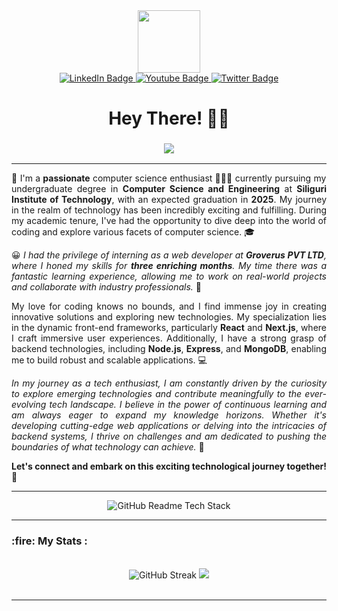 <div id="header" align="center">
  <img src="https://media.giphy.com/media/M9gbBd9nbDrOTu1Mqx/giphy.gif" width="100"/>
</div>

<div id="badges" align="center">
  <a href="https://www.linkedin.com/in/sourav-chowdhury-892ba3229/">
    <img src="https://img.shields.io/badge/LinkedIn-blue?style=for-the-badge&logo=linkedin&logoColor=white" alt="LinkedIn Badge"/>
  </a>
  <a href="https://sourav-c-portfolio.netlify.app">
    <img src="https://img.shields.io/badge/Portfolio-red?style=for-the-badge&logo=npm&logoColor=white" alt="Youtube Badge"/>
  </a>
  <a href="https://www.instagram.com/_souravjustchill/">
    <img src="https://img.shields.io/badge/Instagram-blue?style=for-the-badge&logo=instagram&logoColor=white" alt="Twitter Badge"/>
  </a>
</div>

<h1 align="center">
  Hey There! 👋🏻
 
</h1>

<h3 align = "center"><img src="https://readme-typing-svg.herokuapp.com?color=%23F7F7F7&size=21&center=true&vCenter=true&width=650&height=100&lines=A+Student+%F0%9F%91%A8%F0%9F%8F%BB%E2%80%8D%F0%9F%8E%93+and+a+Programming+Enthusiast+%F0%9F%91%A9%E2%80%8D%F0%9F%92%BB+from+India"></h3>

<hr>

<div align="justify">
<p>👋 I'm a <strong>passionate</strong> computer science enthusiast 🧑🏻‍💻 currently pursuing my undergraduate degree in <strong>Computer Science and Engineering</strong> at <strong>Siliguri Institute of Technology</strong>, with an expected graduation in <strong>2025</strong>. My journey in the realm of technology has been incredibly exciting and fulfilling. During my academic tenure, I've had the opportunity to dive deep into the world of coding and explore various facets of computer science. 🎓</p>

<p>😀<i> I had the privilege of interning as a web developer at <strong>Groverus PVT LTD</strong>, where I honed my skills for <strong>three enriching months</strong>. My time there was a fantastic learning experience, allowing me to work on real-world projects and collaborate with industry professionals.</i> 💼</p>

<p>My love for coding knows no bounds, and I find immense joy in creating innovative solutions and exploring new technologies. My specialization lies in the dynamic front-end frameworks, particularly <strong>React</strong> and <strong>Next.js</strong>, where I craft immersive user experiences. Additionally, I have a strong grasp of backend technologies, including <strong>Node.js</strong>, <strong>Express</strong>, and <strong>MongoDB</strong>, enabling me to build robust and scalable applications. 💻</p>

<p><i>In my journey as a tech enthusiast, I am constantly driven by the curiosity to explore emerging technologies and contribute meaningfully to the ever-evolving tech landscape. I believe in the power of continuous learning and am always eager to expand my knowledge horizons. Whether it's developing cutting-edge web applications or delving into the intricacies of backend systems, I thrive on challenges and am dedicated to pushing the boundaries of what technology can achieve.</i> 🚀</p>

<p><strong>Let's connect and embark on this exciting technological journey together!</strong> 🚀</p>

</div>
<hr>
<div align="center">
<img src="https://github-readme-tech-stack.vercel.app/api/cards?title=My+Tech+Stack&align=center&titleAlign=center&fontSize=20&lineHeight=10&lineCount=2&theme=ayu&width=450&bg=%25230B0E14&titleColor=%231c9eff&line1=html%2Chtml%2Cauto%3Bcss%2Ccss%2Cauto%3Bprettir%2Cjavascript%2Cauto%3Bhtml%2Creactjs%2Cauto%3Bhtml%2Cnextjs%2Cauto%3B&line2=nextjs%2CC%2Cffffff%3Btypesript%2Cjava%2Cauto%3Bhtml%2Cnodejs%2Cauto%3Bhtml%2Cexpress%2Cauto%3Bhtml%2Cmongodb%2Cauto%3B" alt="GitHub Readme Tech Stack" />
</div>
<hr>
<h3>:fire: My Stats :</h3>
<br>
<div align="center">
<img src="https://github-readme-streak-stats.herokuapp.com?user=souravcodes1080&theme=dark&date_format=%5BY%20%5DM%20j&hide_current_streak=true" alt="GitHub Streak"> 
<img src="https://github-readme-stats.vercel.app/api/top-langs/?username=souravcodes1080&layout=compact&theme=dark">
</div>
<br>

<hr>
<!-- - 👋 Hi, I’m @souravcodes1080
- 👀 I’m interested in software development and GUI
- 🌱 I’m currently learning C, JAVA, PYTHON 
- 💞️ I’m looking to collaborate with you :^)
- 📫 Reach me through Instagram @_souravjustchill  -->

<!---
souravcodes1080/souravcodes1080 is a ✨ special ✨ repository because its `README.md` (this file) appears on your GitHub profile.
You can click the Preview link to take a look at your changes.
--->
